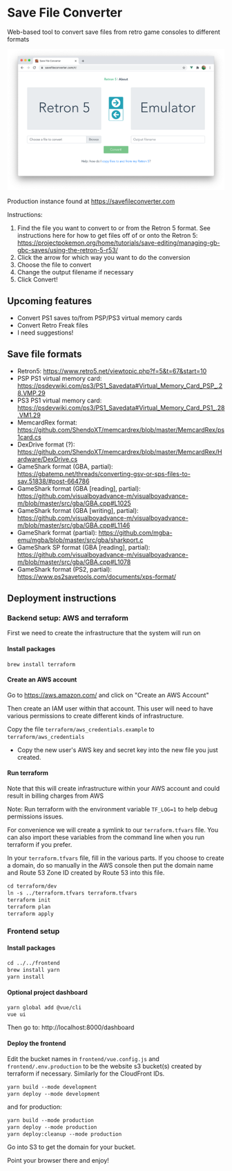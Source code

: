 # Save File Converter

Web-based tool to convert save files from retro game consoles to different formats

![Retron 5 conversion](https://github.com/euan-forrester/save-file-converter/raw/main/images/Retron5-window.png "Retron 5 conversion")

Production instance found at https://savefileconverter.com

Instructions:
1. Find the file you want to convert to or from the Retron 5 format. See instructions here for how to get files off of or onto the Retron 5: https://projectpokemon.org/home/tutorials/save-editing/managing-gb-gbc-saves/using-the-retron-5-r53/
2. Click the arrow for which way you want to do the conversion
3. Choose the file to convert
4. Change the output filename if necessary
5. Click Convert!

## Upcoming features

- Convert PS1 saves to/from PSP/PS3 virtual memory cards
- Convert Retro Freak files
- I need suggestions!

## Save file formats

- Retron5: https://www.retro5.net/viewtopic.php?f=5&t=67&start=10
- PSP PS1 virtual memory card: https://psdevwiki.com/ps3/PS1_Savedata#Virtual_Memory_Card_PSP_.28.VMP.29
- PS3 PS1 virtual memory card: https://psdevwiki.com/ps3/PS1_Savedata#Virtual_Memory_Card_PS1_.28.VM1.29
- MemcardRex format: https://github.com/ShendoXT/memcardrex/blob/master/MemcardRex/ps1card.cs
- DexDrive format (?): https://github.com/ShendoXT/memcardrex/blob/master/MemcardRex/Hardware/DexDrive.cs
- GameShark format (GBA, partial): https://gbatemp.net/threads/converting-gsv-or-sps-files-to-sav.51838/#post-664786
- GameShark format (GBA [reading], partial): https://github.com/visualboyadvance-m/visualboyadvance-m/blob/master/src/gba/GBA.cpp#L1025
- GameShark format (GBA [writing], partial): https://github.com/visualboyadvance-m/visualboyadvance-m/blob/master/src/gba/GBA.cpp#L1146
- GameShark format (partial): https://github.com/mgba-emu/mgba/blob/master/src/gba/sharkport.c
- GameShark SP format (GBA [reading], partial): https://github.com/visualboyadvance-m/visualboyadvance-m/blob/master/src/gba/GBA.cpp#L1078
- GameShark format (PS2, partial): https://www.ps2savetools.com/documents/xps-format/

## Deployment instructions

### Backend setup: AWS and terraform

First we need to create the infrastructure that the system will run on

#### Install packages

```
brew install terraform
```

#### Create an AWS account

Go to https://aws.amazon.com/ and click on "Create an AWS Account"

Then create an IAM user within that account. This user will need to have various permissions to create different kinds of infrastructure.

Copy the file `terraform/aws_credentials.example` to `terraform/aws_credentials`
- Copy the new user's AWS key and secret key into the new file you just created.

#### Run terraform

Note that this will create infrastructure within your AWS account and could result in billing charges from AWS

Note: Run terraform with the environment variable `TF_LOG=1` to help debug permissions issues.

For convenience we will create a symlink to our `terraform.tfvars` file. You can also import these variables from the command line when you run terraform if you prefer.

In your `terraform.tfvars` file, fill in the various parts. If you choose to create a domain, do so manually in the AWS console then put the domain name and Route 53 Zone ID created by Route 53 into this file.

```
cd terraform/dev
ln -s ../terraform.tfvars terraform.tfvars
terraform init
terraform plan
terraform apply
```
### Frontend setup

#### Install packages

```
cd ../../frontend
brew install yarn
yarn install
```

#### Optional project dashboard

```
yarn global add @vue/cli
vue ui
```

Then go to: http://localhost:8000/dashboard

#### Deploy the frontend

Edit the bucket names in `frontend/vue.config.js` and `frontend/.env.production` to be the website s3 bucket(s) created by terraform if necessary. Similarly for the CloudFront IDs.

```
yarn build --mode development
yarn deploy --mode development
```
and for production:
```
yarn build --mode production
yarn deploy --mode production
yarn deploy:cleanup --mode production
```

Go into S3 to get the domain for your bucket. 

Point your browser there and enjoy!
